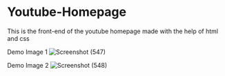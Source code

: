 # Youtube-Homepage

This is the front-end of the youtube homepage made with the help of html and css

Demo Image 1 
![Screenshot (547)](https://user-images.githubusercontent.com/117344508/207255507-410d9f2c-8f15-45a7-9aeb-52e63e110f08.png)


Demo Image 2
![Screenshot (548)](https://user-images.githubusercontent.com/117344508/207255514-295891d7-198c-4aae-aecb-567a00cfa4ce.png)
